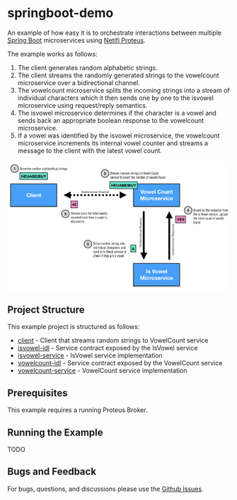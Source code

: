 # springboot-demo
An example of how easy it is to orchestrate interactions between multiple [Spring Boot](https://spring.io/projects/spring-boot) microservices using [Netifi Proteus](https://www.netifi.com).

The example works as follows:

1. The client generates random alphabetic strings.
2. The client streams the randomly generated strings to the vowelcount microservice over a bidirectional channel.
3. The vowelcount microservice splits the incoming strings into a stream of individual characters which it then sends one by one to the isvowel microservice using request/reply semantics.
4. The isvowel microservice determines if the character is a vowel and sends back an appropriate boolean response to the vowelcount microservice.
5. If a vowel was identified by the isvowel microservice, the vowelcount microservice increments its internal vowel counter and streams a message to the client with the latest vowel count.

![architectural diagram](diagram.png)

## Project Structure
This example project is structured as follows:

* [client](client) - Client that streams random strings to VowelCount service
* [isvowel-idl](isvowel-idl) - Service contract exposed by the IsVowel service
* [isvowel-service](isvowel-service) - IsVowel service implementation
* [vowelcount-idl](vowelcount-idl) - Service contract exposed by the VowelCount service
* [vowelcount-service](vowelcount-service) - VowelCount service implementation

## Prerequisites
This example requires a running Proteus Broker.

## Running the Example
TODO

## Bugs and Feedback
For bugs, questions, and discussions please use the [Github Issues](https://github.com/netifi-proteus/proteus-spring/issues).